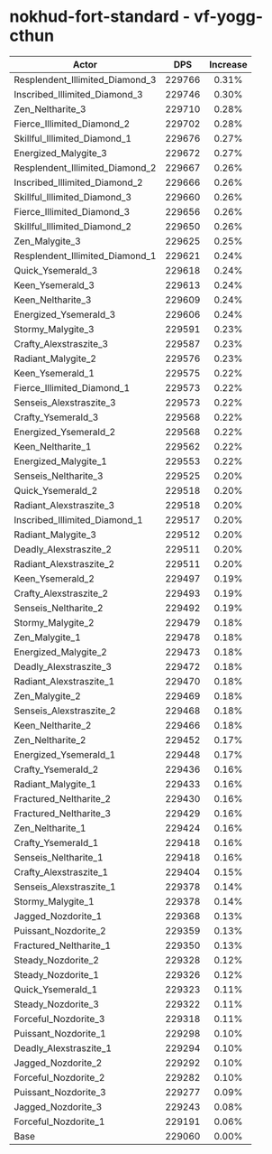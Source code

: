 # nokhud-fort-standard - vf-yogg-cthun
| Actor | DPS | Increase |
|---|:---:|:---:|
|Resplendent_Illimited_Diamond_3|229766|0.31%|
|Inscribed_Illimited_Diamond_3|229746|0.30%|
|Zen_Neltharite_3|229710|0.28%|
|Fierce_Illimited_Diamond_2|229702|0.28%|
|Skillful_Illimited_Diamond_1|229676|0.27%|
|Energized_Malygite_3|229672|0.27%|
|Resplendent_Illimited_Diamond_2|229667|0.26%|
|Inscribed_Illimited_Diamond_2|229666|0.26%|
|Skillful_Illimited_Diamond_3|229660|0.26%|
|Fierce_Illimited_Diamond_3|229656|0.26%|
|Skillful_Illimited_Diamond_2|229650|0.26%|
|Zen_Malygite_3|229625|0.25%|
|Resplendent_Illimited_Diamond_1|229621|0.24%|
|Quick_Ysemerald_3|229618|0.24%|
|Keen_Ysemerald_3|229613|0.24%|
|Keen_Neltharite_3|229609|0.24%|
|Energized_Ysemerald_3|229606|0.24%|
|Stormy_Malygite_3|229591|0.23%|
|Crafty_Alexstraszite_3|229587|0.23%|
|Radiant_Malygite_2|229576|0.23%|
|Keen_Ysemerald_1|229575|0.22%|
|Fierce_Illimited_Diamond_1|229573|0.22%|
|Senseis_Alexstraszite_3|229573|0.22%|
|Crafty_Ysemerald_3|229568|0.22%|
|Energized_Ysemerald_2|229568|0.22%|
|Keen_Neltharite_1|229562|0.22%|
|Energized_Malygite_1|229553|0.22%|
|Senseis_Neltharite_3|229525|0.20%|
|Quick_Ysemerald_2|229518|0.20%|
|Radiant_Alexstraszite_3|229518|0.20%|
|Inscribed_Illimited_Diamond_1|229517|0.20%|
|Radiant_Malygite_3|229512|0.20%|
|Deadly_Alexstraszite_2|229511|0.20%|
|Radiant_Alexstraszite_2|229511|0.20%|
|Keen_Ysemerald_2|229497|0.19%|
|Crafty_Alexstraszite_2|229493|0.19%|
|Senseis_Neltharite_2|229492|0.19%|
|Stormy_Malygite_2|229479|0.18%|
|Zen_Malygite_1|229478|0.18%|
|Energized_Malygite_2|229473|0.18%|
|Deadly_Alexstraszite_3|229472|0.18%|
|Radiant_Alexstraszite_1|229470|0.18%|
|Zen_Malygite_2|229469|0.18%|
|Senseis_Alexstraszite_2|229468|0.18%|
|Keen_Neltharite_2|229466|0.18%|
|Zen_Neltharite_2|229452|0.17%|
|Energized_Ysemerald_1|229448|0.17%|
|Crafty_Ysemerald_2|229436|0.16%|
|Radiant_Malygite_1|229433|0.16%|
|Fractured_Neltharite_2|229430|0.16%|
|Fractured_Neltharite_3|229429|0.16%|
|Zen_Neltharite_1|229424|0.16%|
|Crafty_Ysemerald_1|229418|0.16%|
|Senseis_Neltharite_1|229418|0.16%|
|Crafty_Alexstraszite_1|229404|0.15%|
|Senseis_Alexstraszite_1|229378|0.14%|
|Stormy_Malygite_1|229378|0.14%|
|Jagged_Nozdorite_1|229368|0.13%|
|Puissant_Nozdorite_2|229359|0.13%|
|Fractured_Neltharite_1|229350|0.13%|
|Steady_Nozdorite_2|229328|0.12%|
|Steady_Nozdorite_1|229326|0.12%|
|Quick_Ysemerald_1|229323|0.11%|
|Steady_Nozdorite_3|229322|0.11%|
|Forceful_Nozdorite_3|229318|0.11%|
|Puissant_Nozdorite_1|229298|0.10%|
|Deadly_Alexstraszite_1|229294|0.10%|
|Jagged_Nozdorite_2|229292|0.10%|
|Forceful_Nozdorite_2|229282|0.10%|
|Puissant_Nozdorite_3|229277|0.09%|
|Jagged_Nozdorite_3|229243|0.08%|
|Forceful_Nozdorite_1|229191|0.06%|
|Base|229060|0.00%|
